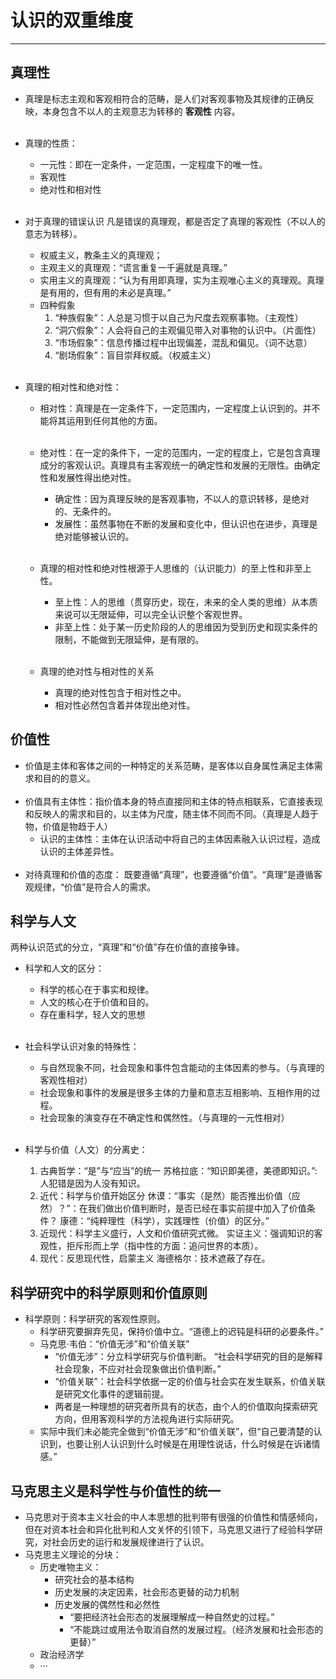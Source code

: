 # 认识的双重维度
---
## 真理性
* 真理是标志主观和客观相符合的范畴，是人们对客观事物及其规律的正确反映，本身包含不以人的主观意志为转移的 __客观性__ 内容。<br/><br/>
* 真理的性质：
    * 一元性：即在一定条件，一定范围，一定程度下的唯一性。
    * 客观性
    * 绝对性和相对性<br/><br/>

* 对于真理的错误认识
    凡是错误的真理观，都是否定了真理的客观性（不以人的意志为转移）。
    * 权威主义，教条主义的真理观；
    * 主观主义的真理观：“谎言重复一千遍就是真理。”
    * 实用主义的真理观：“认为有用即真理，实为主观唯心主义的真理观。真理是有用的，但有用的未必是真理。”
    * 四种假象
        1. “种族假象”：人总是习惯于以自己为尺度去观察事物。（主观性）
        2. “洞穴假象”：人会将自己的主观偏见带入对事物的认识中。（片面性）
        3. “市场假象”：信息传播过程中出现偏差，混乱和偏见。（词不达意）
        4. “剧场假象”：盲目崇拜权威。（权威主义）<br/><br/>

* 真理的相对性和绝对性：
    * 相对性：真理是在一定条件下，一定范围内，一定程度上认识到的。并不能将其运用到任何其他的方面。<br/><br/>
    
    * 绝对性：在一定的条件下，一定的范围内，一定的程度上，它是包含真理成分的客观认识。真理具有主客观统一的确定性和发展的无限性。由确定性和发展性得出绝对性。
        * 确定性：因为真理反映的是客观事物，不以人的意识转移，是绝对的、无条件的。
        * 发展性：虽然事物在不断的发展和变化中，但认识也在进步，真理是绝对能够被认识的。<br/><br/>

    * 真理的相对性和绝对性根源于人思维的（认识能力）的至上性和非至上性。
        * 至上性：人的思维（贯穿历史，现在，未来的全人类的思维）从本质来说可以无限延伸，可以完全认识整个客观世界。
        * 非至上性：处于某一历史阶段的人的思维因为受到历史和现实条件的限制，不能做到无限延伸，是有限的。<br/><br/>

    * 真理的绝对性与相对性的关系
        * 真理的绝对性包含于相对性之中。
        * 相对性必然包含着并体现出绝对性。

## 价值性
* 价值是主体和客体之间的一种特定的关系范畴，是客体以自身属性满足主体需求和目的的意义。<br/><br/>
* 价值具有主体性：指价值本身的特点直接同和主体的特点相联系，它直接表现和反映人的需求和目的，以主体为尺度，随主体不同而不同。（真理是人趋于物，价值是物趋于人）
    * 认识的主体性：主体在认识活动中将自己的主体因素融入认识过程，造成认识的主体差异性。<br/><br/>
* 对待真理和价值的态度：
    既要遵循“真理”，也要遵循“价值”。“真理”是遵循客观规律，“价值”是符合人的需求。

## 科学与人文
两种认识范式的分立，“真理”和“价值”存在价值的直接争锋。
* 科学和人文的区分： 
    * 科学的核心在于事实和规律。
    * 人文的核心在于价值和目的。
    * 存在重科学，轻人文的思想<br/><br/>

* 社会科学认识对象的特殊性：
    * 与自然现象不同，社会现象和事件包含能动的主体因素的参与。（与真理的客观性相对）
    * 社会现象和事件的发展是很多主体的力量和意志互相影响、互相作用的过程。
    * 社会现象的演变存在不确定性和偶然性。（与真理的一元性相对）<br/><br/>

* 科学与价值（人文）的分离史：
    1. 古典哲学：“是”与“应当”的统一
    苏格拉底：“知识即美德，美德即知识。”: 人犯错是因为人没有知识。
    2. 近代：科学与价值开始区分
    休谟：“事实（是然）能否推出价值（应然）？”：在我们做出价值判断时，是否已经在事实前提中加入了价值条件？
    康德：“纯粹理性（科学），实践理性（价值）的区分。”
    3. 近现代：科学主义盛行，人文和价值研究式微。
    实证主义：强调知识的客观性，拒斥形而上学（指中性的方面：追问世界的本质）。
    4. 现代：反思现代性，启蒙主义
    海德格尔：技术遮蔽了存在。

## 科学研究中的科学原则和价值原则
* 科学原则：科学研究的客观性原则。
    * 科学研究要摒弃先见，保持价值中立。“道德上的迟钝是科研的必要条件。”
    * 马克思·韦伯：“价值无涉”和“价值关联”
        * “价值无涉”：分立科学研究与价值判断。
        “社会科学研究的目的是解释社会现象，不应对社会现象做出价值判断。”
        * “价值关联”：社会科学依据一定的价值与社会实在发生联系，价值关联是研究文化事件的逻辑前提。
        * 两者是一种理想的研究者所具有的状态，由个人的价值取向探索研究方向，但用客观科学的方法视角进行实际研究。
    * 实际中我们未必能完全做到“价值无涉”和“价值关联”，但“自己要清楚的认识到，也要让别人认识到什么时候是在用理性说话，什么时候是在诉诸情感。”

## 马克思主义是科学性与价值性的统一
* 马克思对于资本主义社会的中人本思想的批判带有很强的价值性和情感倾向，但在对资本社会和异化批判和人文关怀的引领下，马克思又进行了经验科学研究，对社会历史的运行和发展规律进行了认识。
* 马克思主义理论的分块：
    * 历史唯物主义：
        * 研究社会的基本结构
        * 历史发展的决定因素，社会形态更替的动力机制
        * 历史发展的偶然性和必然性
            * “要把经济社会形态的发展理解成一种自然史的过程。”
            * “不能跳过或用法令取消自然的发展过程。（经济发展和社会形态的更替）”
    * 政治经济学
    * ···
    
